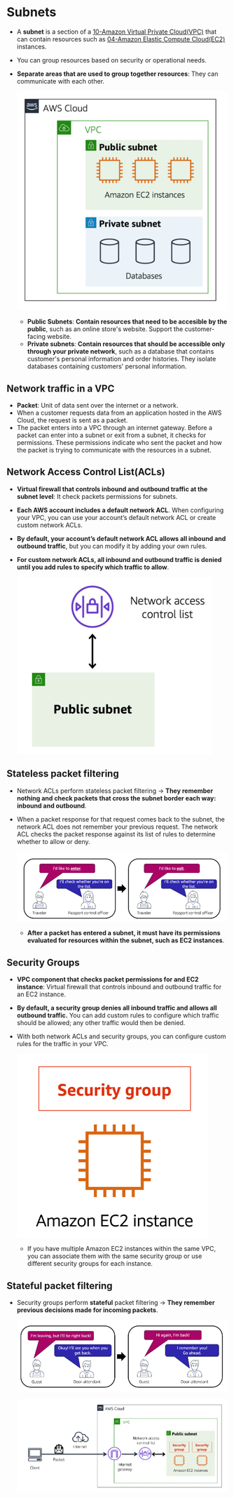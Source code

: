 # Subnets
- A **subnet** is a section of a [10-Amazon Virtual Private Cloud(VPC)](AWS/Cloud%20Practitioner%20(CLF-C02)/04-Networking/10-Amazon%20Virtual%20Private%20Cloud(VPC).md) that can contain resources such as [04-Amazon Elastic Compute Cloud(EC2)](AWS/Cloud%20Practitioner%20(CLF-C02)/02-Compute%20in%20the%20Cloud/04-Amazon%20Elastic%20Compute%20Cloud(EC2).md) instances.  
- You can group resources based on security or operational needs.
- **Separate areas that are used to group together resources**: They can communicate with each other.

	![subnets](../img/subnets.png)
	
	- **Public Subnets**: **Contain resources that need to be accesible by the public**, such as an online store's website. Support the customer-facing website.
	- **Private subnets**: **Contain resources that should be accessible only through your private network**, such as a database that contains customer's personal information and order histories. They isolate databases containing customers' personal information.

## Network traffic in a VPC
- **Packet**: Unit of data sent over the internet or a network.
- When a customer requests data from an application hosted in the AWS Cloud, the request is sent as a packet.
- The packet enters into a VPC through an internet gateway. Before a packet can enter into a subnet or exit from a subnet, it checks for permissions. These permissions indicate who sent the packet and how the packet is trying to communicate with the resources in a subnet.

## Network Access Control List(ACLs)
- **Virtual firewall that controls inbound and outbound traffic at the subnet level**: It check packets permissions for subnets.
- **Each AWS account includes a default network ACL**. When configuring your VPC, you can use your account’s default network ACL or create custom network ACLs.
- **By default, your account’s default network ACL allows all inbound and outbound traffic**, but you can modify it by adding your own rules. 
- **For custom network ACLs, all inbound and outbound traffic is denied until you add rules to specify which traffic to allow**.

	![acl_example](../img/acl_example.png)

## Stateless packet filtering
- Network ACLs perform stateless packet filtering -> **They remember nothing and check packets that cross the subnet border each way: inbound and outbound**.
- When a packet response for that request comes back to the subnet, the network ACL does not remember your previous request. The network ACL checks the packet response against its list of rules to determine whether to allow or deny.

	![stateless_packet_filtering](../img/stateless_packet_filtering.png)

	- **After a packet has entered a subnet, it must have its permissions evaluated for resources within the subnet, such as EC2 instances**.


## Security Groups
- **VPC component that checks packet permissions for and EC2 instance**: Virtual firewall that controls inbound and outbound traffic for an EC2 instance. 
- **By default, a security group denies all inbound traffic and allows all outbound traffic.** You can add custom rules to configure which traffic should be allowed; any other traffic would then be denied.
- With both network ACLs and security groups, you can configure custom rules for the traffic in your VPC.

	![security_group](../img/security_group.png)

	- If you have multiple Amazon EC2 instances within the same VPC, you can associate them with the same security group or use different security groups for each instance.


## Stateful packet filtering
- Security groups perform **stateful** packet filtering -> **They remember previous decisions made for incoming packets**.

	![stateful_filtering](../img/stateful_filtering.png)

	![both_acl_security_group](../img/both_acl_security_group.png)

